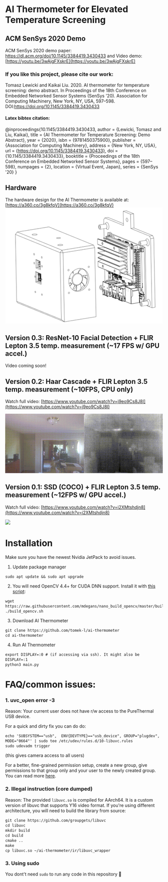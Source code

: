 # AI Thermometer for Elevated Temperature Screening

## ACM SenSys 2020 Demo
ACM SenSys 2020 demo paper: https://dl.acm.org/doi/10.1145/3384419.3430433 and Video demo: [https://youtu.be/3wAjgFXskrE](https://youtu.be/3wAjgFXskrE)
### If you like this project, please cite our work: 
Tomasz Lewicki and Kaikai Liu. 2020. AI thermometer for temperature screening: demo abstract. In Proceedings of the 18th Conference on Embedded Networked Sensor Systems (SenSys '20). Association for Computing Machinery, New York, NY, USA, 597–598. DOI:https://doi.org/10.1145/3384419.3430433
#### Latex bibtex citation: 
@inproceedings{10.1145/3384419.3430433,
author = {Lewicki, Tomasz and Liu, Kaikai},
title = {AI Thermometer for Temperature Screening: Demo Abstract},
year = {2020},
isbn = {9781450375900},
publisher = {Association for Computing Machinery},
address = {New York, NY, USA},
url = {https://doi.org/10.1145/3384419.3430433},
doi = {10.1145/3384419.3430433},
booktitle = {Proceedings of the 18th Conference on Embedded Networked Sensor Systems},
pages = {597–598},
numpages = {2},
location = {Virtual Event, Japan},
series = {SenSys '20}
}

## Hardware

The hardware design for the AI Thermometer is available at:[https://a360.co/3g8kfqV](https://a360.co/3g8kfqV)
![wireframe image](docs/images/wireframe.png)



## Version 0.3: ResNet-10 Facial Detection + FLIR Lepton 3.5 temp. measurement (~17 FPS w/ GPU accel.)

Video coming soon!

## Version 0.2: Haar Cascade + FLIR Lepton 3.5 temp. measurement (~10FPS, CPU only)
Watch full video: [https://www.youtube.com/watch?v=j9eo9Cs8J8I](https://www.youtube.com/watch?v=j9eo9Cs8J8I)

![](docs/images/haar/combined_short.gif)


## Version 0.1: SSD (COCO) + FLIR Lepton 3.5 temp. measurement (~12FPS w/ GPU accel.)
Watch full video: [https://www.youtube.com/watch?v=i2XMtshdjn8](https://www.youtube.com/watch?v=i2XMtshdjn8)

![](docs/images/ssd/ssd_short.gif)


# Installation 

Make sure you have the newest Nvidia JetPack to avoid issues.

1. Update package manager

```shell
sudo apt update && sudo apt upgrade
```

2. You will need OpenCV 4.4+ for CUDA DNN support. Install it with [this script](https://github.com/mdegans/nano_build_opencv/blob/master/build_opencv.sh):

```shell
wget https://raw.githubusercontent.com/mdegans/nano_build_opencv/master/build_opencv.sh
./build_opencv.sh
```

3. Download AI Thermometer

```shell
git clone https://github.com/tomek-l/ai-thermometer
cd ai-thermometer
```

4. Run AI Thermometer

```shell
export DISPLAY=:0 # (if accessing via ssh). It might also be DISPLAY=:1
python3 main.py
```

# FAQ/common issues:

### 1. uvc_open error -3

Reason: Your current user does not have r/w access to the PureThermal USB device. 

For a quick and dirty fix you can do do:
```shell
echo 'SUBSYSTEM=="usb",  ENV{DEVTYPE}=="usb_device", GROUP="plugdev", MODE="0664"' | sudo tee /etc/udev/rules.d/10-libuvc.rules 
sudo udevadm trigger
```
(this gives camera access to all users)

For a better, fine-grained permission setup, create a new group, give permissions to that group only and your user to the newly created group. You can read more [here](http://wiki.ros.org/libuvc_camera#Permissions).

### 2. Illegal instruction (core dumped)

Reason: The provided  ```libuvc.so``` is compiled for AArch64.
It is a custom version of libuvc that supports Y16 video format. If you're using different architecture, you will need to build the library from source:

```shell
git clone https://github.com/groupgets/libuvc
cd libuvc
mkdir build
cd build
cmake ..
make
cp libuvc.so ~/ai-thermometer/ir/libuvc_wrapper
```

### 3. Using sudo

You dont't need ```sudo``` to run any code in this repository 🙂

